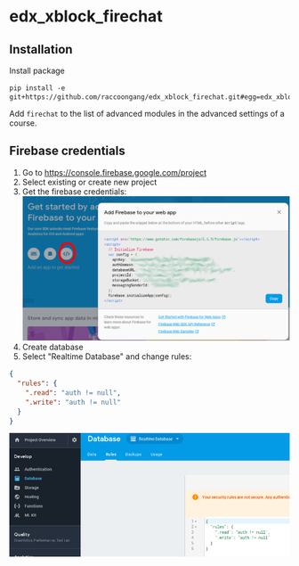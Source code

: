 # edx_xblock_firechat

Installation
------------

Install package

    pip install -e git+https://github.com/raccoongang/edx_xblock_firechat.git#egg=edx_xblock_firechat

Add `firechat` to the list of advanced modules in the advanced settings of a course.

## Firebase credentials
1. Go to https://console.firebase.google.com/project
2. Select existing or create new project
3. Get the firebase credentials:
![Firebase credentials](doc/img/firebase.png)
4. Create database
5. Select "Realtime Database" and change rules:

```JSON
{
  "rules": {
    ".read": "auth != null",
    ".write": "auth != null"
  }
}
```
![Firebase credentials](doc/img/firebase_rules.png)

